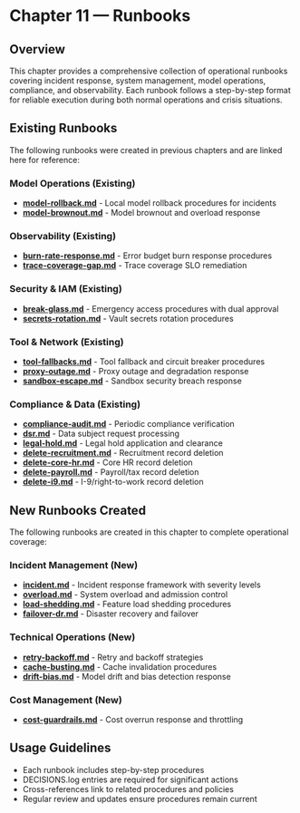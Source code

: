 # Chapter 11 — Runbooks

## Overview
This chapter provides a comprehensive collection of operational runbooks covering incident response, system management, model operations, compliance, and observability. Each runbook follows a step-by-step format for reliable execution during both normal operations and crisis situations.

## Existing Runbooks
The following runbooks were created in previous chapters and are linked here for reference:

### Model Operations (Existing)
- **[model-rollback.md](/srv/primarch/runbooks/model-rollback.md)** - Local model rollback procedures for incidents
- **[model-brownout.md](/srv/primarch/runbooks/model-brownout.md)** - Model brownout and overload response

### Observability (Existing)
- **[burn-rate-response.md](/srv/primarch/runbooks/burn-rate-response.md)** - Error budget burn response procedures
- **[trace-coverage-gap.md](/srv/primarch/runbooks/trace-coverage-gap.md)** - Trace coverage SLO remediation

### Security & IAM (Existing)
- **[break-glass.md](/srv/primarch/runbooks/break-glass.md)** - Emergency access procedures with dual approval
- **[secrets-rotation.md](/srv/primarch/runbooks/secrets-rotation.md)** - Vault secrets rotation procedures

### Tool & Network (Existing)
- **[tool-fallbacks.md](/srv/primarch/runbooks/tool-fallbacks.md)** - Tool fallback and circuit breaker procedures
- **[proxy-outage.md](/srv/primarch/runbooks/proxy-outage.md)** - Proxy outage and degradation response
- **[sandbox-escape.md](/srv/primarch/runbooks/sandbox-escape.md)** - Sandbox security breach response

### Compliance & Data (Existing)
- **[compliance-audit.md](/srv/primarch/runbooks/compliance-audit.md)** - Periodic compliance verification
- **[dsr.md](/srv/primarch/runbooks/dsr.md)** - Data subject request processing
- **[legal-hold.md](/srv/primarch/runbooks/legal-hold.md)** - Legal hold application and clearance
- **[delete-recruitment.md](/srv/primarch/runbooks/delete-recruitment.md)** - Recruitment record deletion
- **[delete-core-hr.md](/srv/primarch/runbooks/delete-core-hr.md)** - Core HR record deletion
- **[delete-payroll.md](/srv/primarch/runbooks/delete-payroll.md)** - Payroll/tax record deletion
- **[delete-i9.md](/srv/primarch/runbooks/delete-i9.md)** - I-9/right-to-work record deletion

## New Runbooks Created
The following runbooks are created in this chapter to complete operational coverage:

### Incident Management (New)
- **[incident.md](/srv/primarch/runbooks/incident.md)** - Incident response framework with severity levels
- **[overload.md](/srv/primarch/runbooks/overload.md)** - System overload and admission control
- **[load-shedding.md](/srv/primarch/runbooks/load-shedding.md)** - Feature load shedding procedures
- **[failover-dr.md](/srv/primarch/runbooks/failover-dr.md)** - Disaster recovery and failover

### Technical Operations (New)
- **[retry-backoff.md](/srv/primarch/runbooks/retry-backoff.md)** - Retry and backoff strategies
- **[cache-busting.md](/srv/primarch/runbooks/cache-busting.md)** - Cache invalidation procedures
- **[drift-bias.md](/srv/primarch/runbooks/drift-bias.md)** - Model drift and bias detection response

### Cost Management (New)
- **[cost-guardrails.md](/srv/primarch/runbooks/cost-guardrails.md)** - Cost overrun response and throttling

## Usage Guidelines
- Each runbook includes step-by-step procedures
- DECISIONS.log entries are required for significant actions
- Cross-references link to related procedures and policies
- Regular review and updates ensure procedures remain current